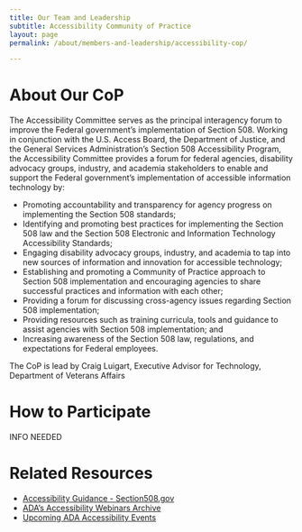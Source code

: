 ```yaml
---
title: Our Team and Leadership
subtitle: Accessibility Community of Practice
layout: page
permalink: /about/members-and-leadership/accessibility-cop/

---
```

# About Our CoP
The Accessibility Committee serves as the principal interagency forum to improve the Federal government’s implementation of Section 508. Working in conjunction with the U.S. Access Board, the Department of Justice, and the General Services Administration’s Section 508 Accessibility Program, the Accessibility Committee provides a forum for federal agencies, disability advocacy groups, industry, and academia stakeholders to enable and support the Federal government’s implementation of accessible information technology by:

* Promoting accountability and transparency for agency progress on implementing the Section 508 standards;
* Identifying and promoting best practices for implementing the Section 508 law and the Section 508 Electronic and Information Technology Accessibility Standards;
* Engaging disability advocacy groups, industry, and academia to tap into new sources of information and innovation for accessible technology;
* Establishing and promoting a Community of Practice approach to Section 508 implementation and encouraging agencies to share successful practices and information with each other;
* Providing a forum for discussing cross-agency issues regarding Section 508 implementation;
* Providing resources such as training curricula, tools and guidance to assist agencies with Section 508 implementation; and
* Increasing awareness of the Section 508 law, regulations, and expectations for Federal employees.

The CoP is lead by Craig Luigart, Executive Advisor for Technology, Department of Veterans Affairs

# How to Participate
INFO NEEDED

# Related Resources
* [Accessibility Guidance - Section508.gov](http://section508.gov/)
* [ADA’s Accessibility Webinars Archive](http://www.adaconferences.org/CIOC)
* [Upcoming ADA Accessibility Events](https://dev.accessibilityonline.org/cioc-508/schedule)
